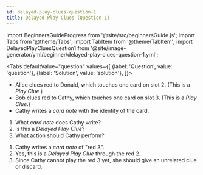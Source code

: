 ```yaml
---
id: delayed-play-clues-question-1
title: Delayed Play Clues (Question 1)
---
```


import BeginnersGuideProgress from '@site/src/beginnersGuide.js';
import Tabs from '@theme/Tabs';
import TabItem from '@theme/TabItem';
import DelayedPlayCluesQuestion1 from '@site/image-generator/yml/beginner/delayed-play-clues-question-1.yml';

<BeginnersGuideProgress id="delayed-play-clues-question-1" />

<!-- lint disable no-undefined-references -->

<Tabs
defaultValue="question"
values={[
{label: 'Question', value: 'question'},
{label: 'Solution', value: 'solution'},
]}>
<TabItem value="question">

- Alice clues red to Donald, which touches one card on slot 2. (This is a _Play Clue_.)
- Bob clues red to Cathy, which touches one card on slot 3. (This is a _Play Clue_.)
- Cathy writes a _card note_ with the identity of the card.

1. What _card note_ does Cathy write?
1. Is this a _Delayed Play Clue_?
1. What action should Cathy perform?

</TabItem>
<TabItem value="solution">

1. Cathy writes a _card note_ of "red 3".
1. Yes, this is a _Delayed Play Clue_ through the red 2.
1. Since Cathy cannot play the red 3 yet, she should give an unrelated clue or discard.

</TabItem>
</Tabs>

<DelayedPlayCluesQuestion1 />
